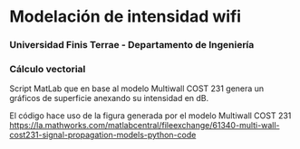 # Modelación de intensidad wifi
### Universidad Finis Terrae - Departamento de Ingeniería
### Cálculo vectorial

Script MatLab que en base al modelo Multiwall COST 231 genera un gráficos de superficie anexando su intensidad en dB.

El código hace uso de la figura generada por el modelo Multiwall COST 231 https://la.mathworks.com/matlabcentral/fileexchange/61340-multi-wall-cost231-signal-propagation-models-python-code

